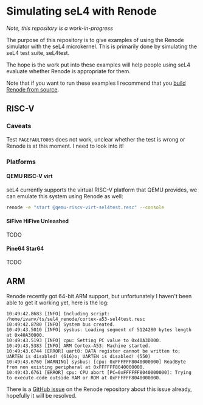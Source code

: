 # Simulating seL4 with Renode

*Note, this repository is a work-in-progress*

The purpose of this repository is to give examples of using the Renode
simulator with the seL4 microkernel. This is primarily done by simulating the
seL4 test suite, seL4test.

The hope is the work put into these examples will help people using seL4 evaluate
whether Renode is appropriate for them.

Note that if you want to run these examples I recommend that you [build Renode from
source](https://renode.readthedocs.io/en/latest/advanced/building_from_sources.html).

## RISC-V

### Caveats

Test `PAGEFAULT0005` does not work, unclear whether the test is wrong or Renode is at
this moment. I need to look into it!

### Platforms

#### QEMU RISC-V virt

seL4 currently supports the virtual RISC-V platform that QEMU provides, we can emulate
this system using Renode as well:

```sh
renode -e "start @qemu-riscv-virt-sel4test.resc" --console
```

#### SiFive HiFive Unleashed

TODO

#### Pine64 Star64

TODO

## ARM

Renode recently got 64-bit ARM support, but unfortunately I haven't been able to get it
working yet, here is the log:

```
10:49:42.8683 [INFO] Including script: /home/ivanv/ts/sel4_renode/cortex-a53-sel4test.resc
10:49:42.8780 [INFO] System bus created.
10:49:43.5010 [INFO] sysbus: Loading segment of 5124280 bytes length at 0x40A30000.
10:49:43.5193 [INFO] cpu: Setting PC value to 0x40A3D000.
10:49:43.5383 [INFO] ARM Cortex-A53: Machine started.
10:49:43.6744 [ERROR] uart0: DATA register cannot be written to; UARTEN is disabled! (616)o; UARTEN is disabled! (550)
10:49:43.6760 [WARNING] sysbus: [cpu: 0xFFFFFF8040000000] ReadByte from non existing peripheral at 0xFFFFFF8040000000.
10:49:43.6761 [ERROR] cpu: CPU abort [PC=0xFFFFFF8040000000]: Trying to execute code outside RAM or ROM at 0xFFFFFF8040000000.
```

There is a [GitHub issue](https://github.com/renode/renode/issues/453) on the Renode repository
about this issue already, hopefully it will be resolved.
